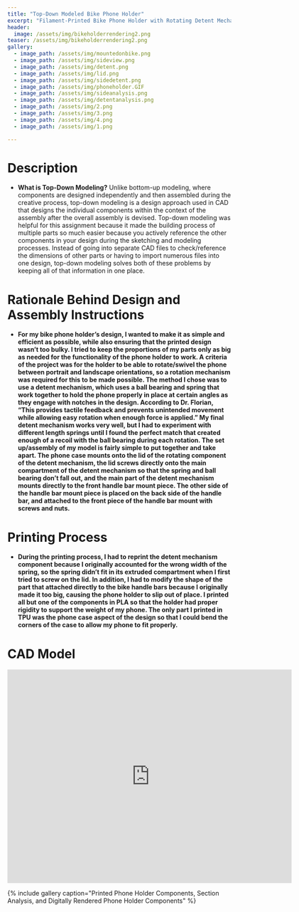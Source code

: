 ```yaml
---
title: "Top-Down Modeled Bike Phone Holder"
excerpt: "Filament-Printed Bike Phone Holder with Rotating Detent Mechanism"
header:
  image: /assets/img/bikeholderrendering2.png  
teaser: /assets/img/bikeholderrendering2.png 
gallery:
  - image_path: /assets/img/mountedonbike.png
  - image_path: /assets/img/sideview.png
  - image_path: /assets/img/detent.png
  - image_path: /assets/img/lid.png
  - image_path: /assets/img/sidedetent.png
  - image_path: /assets/img/phoneholder.GIF
  - image_path: /assets/img/sideanalysis.png
  - image_path: /assets/img/detentanalysis.png
  - image_path: /assets/img/2.png
  - image_path: /assets/img/3.png
  - image_path: /assets/img/4.png
  - image_path: /assets/img/1.png

---
```


# Description

* **What is Top-Down Modeling?**  Unlike bottom-up modeling, where components are designed independently and then assembled during the creative process, top-down modeling is a design approach used in CAD that designs the individual components within the context of the assembly after the overall assembly is devised. Top-down modeling was helpful for this assignment because it made the building process of multiple parts so much easier because you actively reference the other components in your design during the sketching and modeling processes. Instead of going into separate CAD files to check/reference the dimensions of other parts or having to import numerous files into one design, top-down modeling solves both of these problems by keeping all of that information in one place. 

# Rationale Behind Design and Assembly Instructions

* **For my bike phone holder’s design, I wanted to make it as simple and efficient as possible, while also ensuring that the printed design wasn’t too bulky. I tried to keep the proportions of my parts only as big as needed for the functionality of the phone holder to work. A criteria of the project was for the holder to be able to rotate/swivel the phone between portrait and landscape orientations, so a rotation mechanism was required for this to be made possible. The method I chose was to use a detent mechanism, which uses a ball bearing and spring that work together to hold the phone properly in place at certain angles as they engage with notches in the design. According to Dr. Florian, “This provides tactile feedback and prevents unintended movement while allowing easy rotation when enough force is applied.” My final detent mechanism works very well, but I had to experiment with different length springs until I found the perfect match that created enough of a recoil with the ball bearing during each rotation. 
The set up/assembly of my model is fairly simple to put together and take apart. The phone case mounts onto the lid of the rotating component of the detent mechanism, the lid screws directly onto the main compartment of the detent mechanism so that the spring and ball bearing don’t fall out, and the main part of the detent mechanism mounts directly to the front handle bar mount piece. The other side of the handle bar mount piece is placed on the back side of the handle bar, and attached to the front piece of the handle bar mount with screws and nuts.**

# Printing Process

* **During the printing process, I had to reprint the detent mechanism component because I originally accounted for the wrong width of the spring, so the spring didn’t fit in its extruded compartment when I first tried to screw on the lid. In addition, I had to modify the shape of the part that attached directly to the bike handle bars because I originally made it too big, causing the phone holder to slip out of place. I printed all but one of the components in PLA so that the holder had proper rigidity to support the weight of my phone. The only part I printed in TPU was the phone case aspect of the design so that I could bend the corners of the case to allow my phone to fit properly.** 

# CAD Model
 <iframe src=https://vanderbilt643.autodesk360.com/g/shares/SH286ddQT78850c0d8a41ed4e26a0af21fc5=embed" width="640" height="480" allowfullscreen="true" webkitallowfullscreen="true" mozallowfullscreen="true"  frameborder="0"></iframe>

{% include gallery caption="Printed Phone Holder Components, Section Analysis, and Digitally Rendered Phone Holder Components" %}
